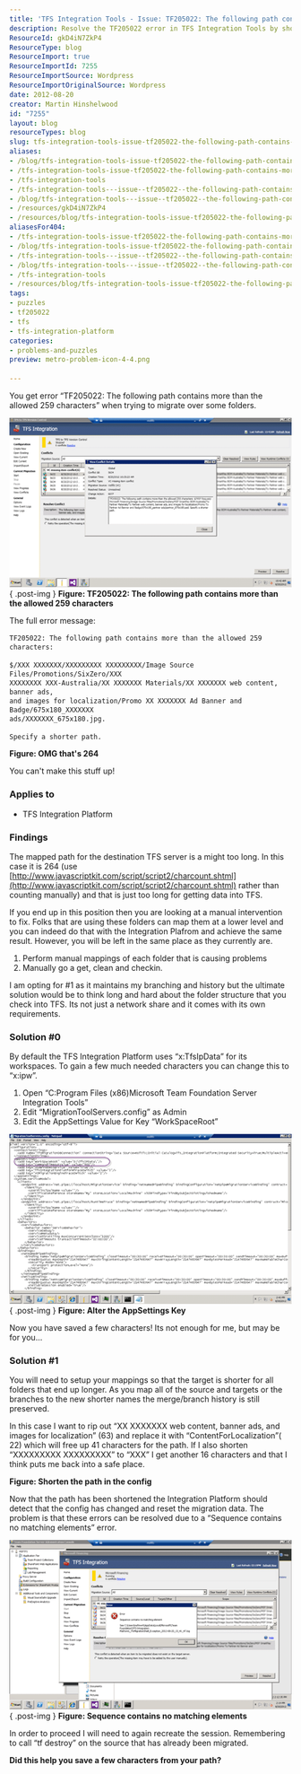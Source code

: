 ```yaml
---
title: 'TFS Integration Tools - Issue: TF205022: The following path contains more than the allowed 259 characters'
description: Resolve the TF205022 error in TFS Integration Tools by shortening path lengths. Discover practical solutions to streamline your migration process effectively!
ResourceId: gkD4iN7ZkP4
ResourceType: blog
ResourceImport: true
ResourceImportId: 7255
ResourceImportSource: Wordpress
ResourceImportOriginalSource: Wordpress
date: 2012-08-20
creator: Martin Hinshelwood
id: "7255"
layout: blog
resourceTypes: blog
slug: tfs-integration-tools-issue-tf205022-the-following-path-contains-more-than-the-allowed-259-characters
aliases:
- /blog/tfs-integration-tools-issue-tf205022-the-following-path-contains-more-than-the-allowed-259-characters
- /tfs-integration-tools-issue-tf205022-the-following-path-contains-more-than-the-allowed-259-characters
- /tfs-integration-tools
- /tfs-integration-tools---issue--tf205022--the-following-path-contains-more-than-the-allowed-259-characters
- /blog/tfs-integration-tools---issue--tf205022--the-following-path-contains-more-than-the-allowed-259-characters
- /resources/gkD4iN7ZkP4
- /resources/blog/tfs-integration-tools-issue-tf205022-the-following-path-contains-more-than-the-allowed-259-characters
aliasesFor404:
- /tfs-integration-tools-issue-tf205022-the-following-path-contains-more-than-the-allowed-259-characters
- /blog/tfs-integration-tools-issue-tf205022-the-following-path-contains-more-than-the-allowed-259-characters
- /tfs-integration-tools---issue--tf205022--the-following-path-contains-more-than-the-allowed-259-characters
- /blog/tfs-integration-tools---issue--tf205022--the-following-path-contains-more-than-the-allowed-259-characters
- /tfs-integration-tools
- /resources/blog/tfs-integration-tools-issue-tf205022-the-following-path-contains-more-than-the-allowed-259-characters
tags:
- puzzles
- tf205022
- tfs
- tfs-integration-platform
categories:
- problems-and-puzzles
preview: metro-problem-icon-4-4.png

---
```

You get error “TF205022: The following path contains more than the allowed 259 characters” when trying to migrate over some folders.

[![image](images/image_thumb61-1-1.png "image")](http://blog.hinshelwood.com/files/2012/08/image61.png)  
{ .post-img }
**Figure: TF205022: The following path contains more than the allowed 259 characters**

The full error message:

```
TF205022: The following path contains more than the allowed 259 characters:

$/XXX XXXXXXX/XXXXXXXXX XXXXXXXXX/Image Source Files/Promotions/SixZero/XXX
XXXXXXXX XXX-Australia/XX XXXXXXX Materials/XX XXXXXXX web content, banner ads,
and images for localization/Promo XX XXXXXXX Ad Banner and Badge/675x180_XXXXXXX
ads/XXXXXXX_675x180.jpg.

Specify a shorter path.

```

**Figure: OMG that's 264**

You can't make this stuff up!

### Applies to

- TFS Integration Platform

### Findings

The mapped path for the destination TFS server is a might too long. In this case it is 264 (use [http://www.javascriptkit.com/script/script2/charcount.shtml](http://www.javascriptkit.com/script/script2/charcount.shtml) rather than counting manually) and that is just too long for getting data into TFS.

If you end up in this position then you are looking at a manual intervention to fix. Folks that are using these folders can map them at a lower level and you can indeed do that with the Integration Plafrom and achieve the same result. However, you will be left in the same place as they currently are.

1. Perform manual mappings of each folder that is causing problems
2. Manually go a get, clean and checkin.

I am opting for #1 as it maintains my branching and history but the ultimate solution would be to think long and hard about the folder structure that you check into TFS. Its not just a network share and it comes with its own requirements.

### Solution #0

By default the TFS Integration Platform uses “x:TfsIpData” for its workspaces. To gain a few much needed characters you can change this to “x:ipw”.

1. Open “C:Program Files (x86)Microsoft Team Foundation Server Integration Tools”
2. Edit “MigrationToolServers.config” as Admin
3. Edit the AppSettings Value for Key “WorkSpaceRoot”

[![image](images/image_thumb62-2-2.png "image")](http://blog.hinshelwood.com/files/2012/08/image62.png)  
{ .post-img }
**Figure: Alter the AppSettings Key**

Now you have saved a few characters! Its not enough for me, but may be for you…

### Solution #1

You will need to setup your mappings so that the target is shorter for all folders that end up longer. As you map all of the source and targets or the branches to the new shorter names the merge/branch history is still preserved.

In this case I want to rip out “XX XXXXXXX web content, banner ads, and images for localization” (63) and replace it with “ContentForLocalization”( 22) which will free up 41 characters for the path. If I also shorten “XXXXXXXXX XXXXXXXXX” to “XXX” I get another 16 characters and that I think puts me back into a safe place.

**Figure: Shorten the path in the config**

Now that the path has been shortened the Integration Platform should detect that the config has changed and reset the migration data. The problem is that these errors can be resolved due to a “Sequence contains no matching elements” error.

[![image](images/image_thumb63-3-3.png "image")](http://blog.hinshelwood.com/files/2012/08/image63.png)  
{ .post-img }
**Figure: Sequence contains no matching elements**

In order to proceed I will need to again recreate the session. Remembering to call “tf destroy” on the source that has already been migrated.

**Did this help you save a few characters from your path?**
